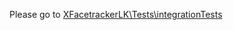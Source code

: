 Please go to [XFacetrackerLK\Tests\integrationTests](../../../XFacetrackerLK/Tests/integrationTests)
